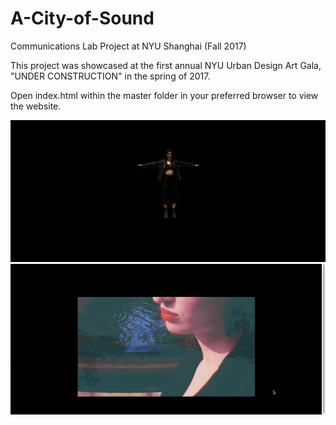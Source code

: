 # A-City-of-Sound
Communications Lab Project at NYU Shanghai (Fall 2017)

This project was showcased at the first annual NYU Urban Design Art Gala, "UNDER CONSTRUCTION" in the spring of 2017.

Open index.html within the master folder in your preferred browser to view the website.

<img src='city-1.gif'>
<img src='city-2.gif'>
